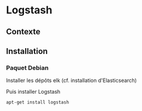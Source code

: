 # Logstash


## Contexte


## Installation

### Paquet Debian

Installer les dépôts elk (cf. installation d'Elasticsearch)

Puis installer Logstash
```bash
apt-get install logstash
```
